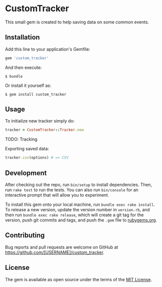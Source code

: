 # CustomTracker

This small gem is created to help saving data on some common events.

## Installation

Add this line to your application's Gemfile:

```ruby
gem 'custom_tracker'
```

And then execute:

    $ bundle

Or install it yourself as:

    $ gem install custom_tracker

## Usage

To initialize new tracker simply do:

```ruby
tracker = CustomTracker::Tracker.new
```

TODO: Tracking

Exporting saved data:
```ruby
tracker.csv(options) # => CSV
```

## Development

After checking out the repo, run `bin/setup` to install dependencies. Then, run `rake test` to run the tests. You can also run `bin/console` for an interactive prompt that will allow you to experiment.

To install this gem onto your local machine, run `bundle exec rake install`. To release a new version, update the version number in `version.rb`, and then run `bundle exec rake release`, which will create a git tag for the version, push git commits and tags, and push the `.gem` file to [rubygems.org](https://rubygems.org).

## Contributing

Bug reports and pull requests are welcome on GitHub at https://github.com/[USERNAME]/custom_tracker.

## License

The gem is available as open source under the terms of the [MIT License](https://opensource.org/licenses/MIT).
